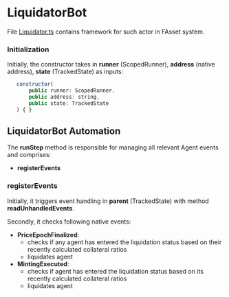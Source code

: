 # LiquidatorBot

File [Liquidator.ts](../../src/actors/Liquidator.ts) contains framework for such actor in FAsset system.


### Initialization

Initially, the constructor takes in **runner** (ScopedRunner), **address** (native address), **state** (TrackedState) as inputs:

```javascript
   constructor(
       public runner: ScopedRunner,
       public address: string,
       public state: TrackedState
   ) { }
```

## LiquidatorBot Automation

The **runStep** method is responsible for managing all relevant Agent events and comprises:

-   **registerEvents**

### registerEvents

Initially, it triggers event handling in **parent** (TrackedState) with method **readUnhandledEvents**.

Secondly, it checks following native events:

-   **PriceEpochFinalized**:
    -   checks if any agent has entered the liquidation status based on their recently calculated collateral ratios
    -   liquidates agent
-   **MintingExecuted**:
    -   checks if agent has entered the liquidation status based on its recently calculated collateral ratios
    -   liquidates agent

